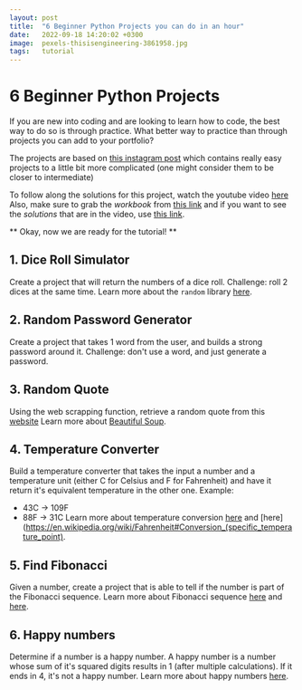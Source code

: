 ```yaml
---
layout: post
title:  "6 Beginner Python Projects you can do in an hour"
date:   2022-09-18 14:20:02 +0300
image:  pexels-thisisengineering-3861958.jpg
tags:   tutorial
---
```


# 6 Beginner Python Projects 

If you are new into coding and are looking to learn how to code, the best way to do so is through practice. 
What better way to practice than through projects you can add to your portfolio?

The projects are based on [this instagram post](https://www.instagram.com/p/CWvkkhVgju8/) which contains really easy projects to a little bit more complicated (one might consider them to be closer to intermediate)

To follow along the solutions for this project, watch the youtube video [here](![image](https://user-images.githubusercontent.com/51337521/190921834-a221d9a8-ba97-4a06-a4e5-b1f22c05ea72.png))
Also, make sure to grab the *workbook* from [this link](https://github.com/codingroses/python-tutorials/blob/main/6%20Python%20Projects%20for%20Beginners%20(WORKBOOK).ipynb) and if you want to see the *solutions* that are in the video, use [this link](https://github.com/codingroses/python-tutorials/blob/main/6%20Python%20Projects%20SOLUTIONS.ipynb).

** Okay, now we are ready for the tutorial! **


## 1. Dice Roll Simulator
Create a project that will return the numbers of a dice roll.
Challenge: roll 2 dices at the same time.
Learn more about the `random` library [here](https://docs.python.org/3/library/random.html).

## 2. Random Password Generator
Create a project that takes 1 word from the user, and builds a strong password around it.
Challenge: don't use a word, and just generate a password.

## 3. Random Quote
Using the web scrapping function, retrieve a random quote from this [website](https://quotes.toscrape.com/random)
Learn more about [Beautiful Soup](https://www.crummy.com/software/BeautifulSoup/bs4/doc/).

## 4. Temperature Converter
Build a temperature converter that takes the input a number and a temperature unit (either C for Celsius and F for Fahrenheit) and have it return it's equivalent temperature in the other one.
Example: 
- 43C  -> 109F
- 88F -> 31C
Learn more about temperature conversion [here](https://wethestudy.com/engineering/temperature-easy-celsius-fahrenheit-conversion/) and [here](https://en.wikipedia.org/wiki/Fahrenheit#Conversion_(specific_temperature_point).

## 5. Find Fibonacci
Given a number, create a project that is able to tell if the number is part of the Fibonacci sequence.
Learn more about Fibonacci sequence [here](https://simple.wikipedia.org/wiki/Fibonacci_number) and [here](https://en.wikipedia.org/wiki/Fibonacci_number#Recognizing_Fibonacci_numbers).

## 6. Happy numbers
Determine if a number is a happy number. 
A happy number is a number whose sum of it's squared digits results in 1 (after multiple calculations). If it ends in 4, it's not a happy number.
Learn more about happy numbers [here](http://computational-thinking.weebly.com/happy-numbers.html).



